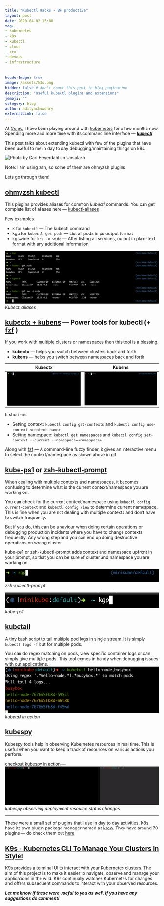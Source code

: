 ```yaml
---
title: "Kubectl Hacks - Be productive"
layout: post
date: 2020-04-02 15:00
tag:
- kubernetes
- k8s
- kubectl
- cloud
- sre
- devops
- infrastructure


headerImage: true
image: /assets/k8s.png
hidden: false # don't count this post in blog pagination
description: "Useful kubectl plugins and extensions"
jemoji: ""
category: blog
author: adityachowdhry
externalLink: false
---
```


At [Gojek](https://www.gojek.io/), I have been playing around with [kubernetes](https://kubernetes.io/) for a few months now. Spending more and more time with its command line interface — ***[kubectl](https://kubernetes.io/docs/reference/kubectl/overview/)***

This post talks about extending kubectl with few of the plugins that have been useful to me in day to day debugging/maintaining things on k8s.

![Photo by Carl Heyerdahl on Unsplash](https://images.unsplash.com/photo-1587571164348-b04475b8bd2d?ixlib=rb-1.2.1&ixid=eyJhcHBfaWQiOjEyMDd9&auto=format&fit=crop&w=2100&q=80)


Note: I am using zsh, so some of them are ohmyzsh plugins

Lets go through them!

## [ohmyzsh kubectl](https://github.com/ohmyzsh/ohmyzsh/tree/master/plugins/kubectl)

This plugins provides aliases for common *kubectl* commands. You can get complete list of aliases here — [kubectl-aliases](https://github.com/ohmyzsh/ohmyzsh/tree/master/plugins/kubectl#aliases)

Few examples

- k for `kubectl` — The kubectl command
- kgp for `kubectl get pods` — List all pods in ps output format
- kgswide for `kgs -o wide` — After listing all services, output in plain-text format with any additional information

![Image](/assets/images/kubectl-aliases.png) *Kubectl aliases*

## [kubectx + kubens](https://github.com/ahmetb/kubectx/) — Power tools for kubectl (+ [fzf](https://github.com/junegunn/fzf) )

If you work with multiple clusters or namespaces then this tool is a blessing.

- **kubectx** — helps you switch between clusters back and forth
- **kubens** — helps you switch between namespaces back and forth

Kubectx             |  Kubens
:-------------------------:|:-------------------------:
![kubectx](/assets/images/kubectx.gif)  |  ![kubens](/assets/images/kubens.gif)

It shortens

- Setting context: `kubectl config get-contexts` and `kubectl config use-context <context-name>`
- Setting namespace: `kubectl get namespaces` and `kubectl config set-context --current --namespace=<namespace>`

Along with [fzf](https://github.com/junegunn/fzf) — A command-line fuzzy finder, it gives an interactive menu to select the context/namespace as shown above in gif

## [kube-ps1](https://github.com/jonmosco/kube-ps1) or [zsh-kubectl-prompt](https://github.com/superbrothers/zsh-kubectl-prompt)

When dealing with multiple contexts and namespaces, it becomes confusing to determine what is the current context/namespace you are working on.

You can check for the current context/namespace using `kubectl config current-context` and `kubectl config view` to determine current namespace. This is fine when you are not dealing with multiple contexts and don’t have to switch frequently.

But if you do, this can be a saviour when doing certain operations or debugging production incidents where you have to change contexts frequently. Any wrong step and you can end up doing destructive operations on wrong cluster.

kube-ps1 or zsh-kubectl-prompt adds context and namespace upfront in your prompt, so that you can be sure of cluster and namespace you are working on.

![zsh-kubectl-prompt](/assets/images/context-1.png)
*zsh-kubectl-prompt*

![kube-ps1](/assets/images/context-2.png)
*kube-ps1*

## [kubetail](https://github.com/johanhaleby/kubetail)
A tiny bash script to tail multiple pod logs in single stream. It is simply `kubectl logs -f` but for multiple pods.

You can do regex matching on pods, view specific container logs or can simply give multiple pods. This tool comes in handy when debugging issues with our applications.
![kubetail](/assets/images/kubetail.png)
*kubetail in action*

## [kubespy](https://github.com/pulumi/kubespy)
Kubespy tools help in observing Kubernetes resources in real time. This is useful when you want to keep a track of resources on various actions you perform.

checkout kubespy in action —
![kubespy](/assets/images/kubespy.gif)
*kubespy observing deployment resource status changes*

* * *

These were a small set of plugins that I use in day to day activities. K8s have its own plugin package manager named as [krew](https://github.com/kubernetes-sigs/krew). They have around 70 plugins — do check them out [here](https://github.com/kubernetes-sigs/krew-index/blob/master/plugins.md)


## [K9s - Kubernetes CLI To Manage Your Clusters In Style!](https://github.com/derailed/k9s)
K9s provides a terminal UI to interact with your Kubernetes clusters. The aim of this project is to make it easier to navigate, observe and manage your applications in the wild. K9s continually watches Kubernetes for changes and offers subsequent commands to interact with your observed resources.

***Let me know if these were useful to you as well. If you have any suggestions do comment!***